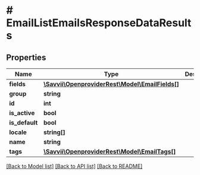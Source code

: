 # # EmailListEmailsResponseDataResults

## Properties

Name | Type | Description | Notes
------------ | ------------- | ------------- | -------------
**fields** | [**\Savvii\OpenproviderRest\Model\EmailFields[]**](EmailFields.md) |  | [optional]
**group** | **string** |  | [optional]
**id** | **int** |  | [optional]
**is_active** | **bool** |  | [optional]
**is_default** | **bool** |  | [optional]
**locale** | **string[]** |  | [optional]
**name** | **string** |  | [optional]
**tags** | [**\Savvii\OpenproviderRest\Model\EmailTags[]**](EmailTags.md) |  | [optional]

[[Back to Model list]](../../README.md#models) [[Back to API list]](../../README.md#endpoints) [[Back to README]](../../README.md)
